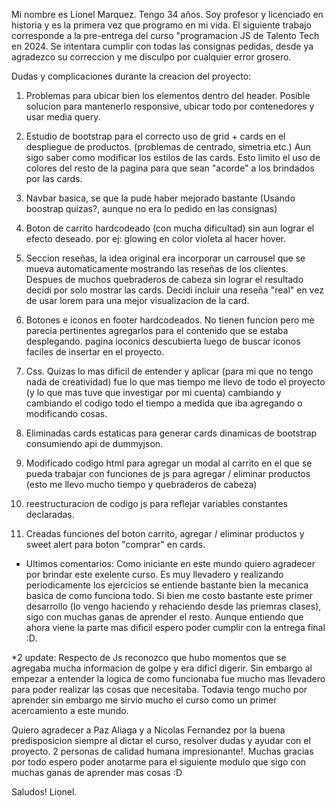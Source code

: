 Mi nombre es Lionel Marquez. Tengo 34 años. Soy profesor y licenciado en historia y es la primera vez que programo en mi vida.
El siguiente trabajo corresponde a la pre-entrega del curso "programacion JS de Talento Tech en 2024. 
Se intentara cumplir con todas las consignas pedidas, desde ya agradezco su correccion y me disculpo por cualquier error grosero.

Dudas y complicaciones durante la creacion del proyecto:
1) Problemas para ubicar bien los elementos dentro del header. Posible solucion para mantenerlo responsive, ubicar todo por contenedores y usar media query.
2) Estudio de bootstrap para el correcto uso de grid + cards en el despliegue de productos. (problemas de centrado, simetria etc.)
Aun sigo saber como modificar los estilos de las cards. Esto limito el uso de colores del resto de la pagina para que sean "acorde" a los brindados por las cards.
3) Navbar basica, se que la pude haber mejorado bastante (Usando boostrap quizas?, aunque no era lo pedido en las consignas)
4) Boton de carrito hardcodeado (con mucha dificultad) sin aun lograr el efecto deseado. por ej: glowing en color violeta al hacer hover.
5) Seccion reseñas, la idea original era incorporar un carrousel que se mueva automaticamente mostrando las reseñas de los clientes. Despues de muchos quebraderos de cabeza
sin lograr el resultado decidi por solo mostrar las cards. Decidi incluir una reseña "real" en vez de usar lorem para una mejor visualizacion de la card.
6) Botones e iconos en footer hardcodeados. No tienen funcion pero me parecia pertinentes agregarlos para el contenido que se estaba desplegando. 
pagina ioconics descubierta luego de buscar iconos faciles de insertar en el proyecto.
7) Css. Quizas lo mas dificil de entender y aplicar (para mi que no tengo nada de creatividad) fue lo que mas tiempo me llevo de todo el proyecto (y lo que mas tuve que investigar por mi cuenta)
cambiando y cambiando el codigo todo el tiempo a medida que iba agregando o modificando cosas.

8) Eliminadas cards estaticas para generar cards dinamicas de bootstrap consumiendo api de dummyjson.
9) Modificado codigo html para agregar un modal al carrito en el que se pueda trabajar con funciones de js para agregar / eliminar productos (esto me llevo mucho tiempo y quebraderos de cabeza)
10) reestructuracion de codigo js para reflejar variables constantes declaradas. 
11) Creadas funciones del boton carrito, agregar / eliminar productos y sweet alert para boton "comprar" en cards.

* Ultimos comentarios: Como iniciante en este mundo quiero agradecer por brindar este exelente curso. Es muy llevadero y realizando periodicamente los 
ejercicios se entiende bastante bien la mecanica basica de como funciona todo. Si bien me costo bastante este primer desarrollo (lo vengo haciendo y rehaciendo desde las priemras clases), sigo con muchas ganas de aprender el resto.
Aunque entiendo que ahora viene la parte mas dificil espero poder cumplir con la entrega final :D. 

 *2 update: Respecto de Js reconozco que hubo momentos que se agregaba mucha informacion de golpe y era dificl digerir. Sin embargo al empezar a entender la logica de como funcionaba fue mucho mas llevadero para poder realizar las cosas que necesitaba. Todavia tengo mucho por aprender sin embargo me sirvio mucho el curso como un primer acercamiento a este mundo. 

 Quiero agradecer a Paz Aliaga y a Nicolas Fernandez por la buena predisposicion siempre al dictar el curso, resolver dudas y ayudar con el proyecto. 2 personas de calidad humana impresionante!. 
 Muchas gracias por todo espero poder anotarme para el siguiente modulo que sigo con muchas ganas de aprender mas cosas :D

 Saludos! Lionel.

